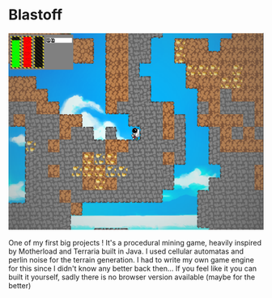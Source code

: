 # Blastoff


<p align="center">
<img src="https://github.com/RubenGres/Blastoff/blob/master/blastoff.png?raw=true" height="390">
</p>


One of my first big projects !
It's a procedural mining game, heavily inspired by Motherload and Terraria built in Java. I used cellular automatas and perlin noise for the terrain generation. I had to write my own game engine for this since I didn't know any better back then...  If you feel like it you can built it yourself, sadly there is no browser version available (maybe for the better)
